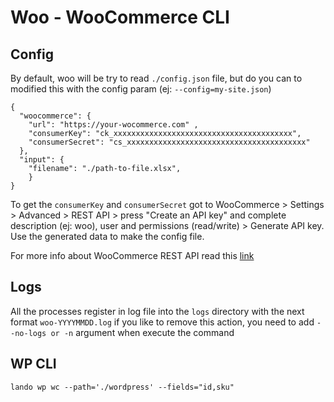 # Woo - WooCommerce CLI

## Config
By default, woo will be try to read `./config.json` file, but do you can to modified this with the config param (ej: `--config=my-site.json`)

```
{
  "woocommerce": {
    "url": "https://your-wocommerce.com" ,
    "consumerKey": "ck_xxxxxxxxxxxxxxxxxxxxxxxxxxxxxxxxxxxxxxxx",
    "consumerSecret": "cs_xxxxxxxxxxxxxxxxxxxxxxxxxxxxxxxxxxxxxxxx"
  },
  "input": {
    "filename": "./path-to-file.xlsx",
    }
}
```

To get the `consumerKey` and `consumerSecret` got to WooCommerce > Settings > Advanced > REST API > press "Create an API key" and complete
description (ej: woo), user and permissions (read/write) > Generate API key. Use the generated data to make the config file.

For more info about WooCommerce REST API read this [link](https://docs.woocommerce.com/document/woocommerce-rest-api/)

## Logs
All the processes register in log file into the `logs` directory with the next format `woo-YYYYMMDD.log` if you like to remove this action, you need to add `--no-logs or -n` argument when execute the command

## WP CLI
```
lando wp wc --path='./wordpress' --fields="id,sku"
```
